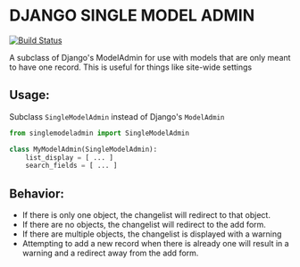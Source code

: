 DJANGO SINGLE MODEL ADMIN
===

[![Build Status](http://img.shields.io/travis/AMeng/django-single-model-admin.svg)][travis]

[travis]: http://travis-ci.org/AMeng/django-single-model-admin

A subclass of Django's ModelAdmin for use with models that are only meant to have one record. This is useful for things like site-wide settings

Usage:
---

Subclass `SingleModelAdmin` instead of Django's `ModelAdmin`

```python
from singlemodeladmin import SingleModelAdmin

class MyModelAdmin(SingleModelAdmin):
    list_display = [ ... ]
    search_fields = [ ... ]
```

Behavior:
---

- If there is only one object, the changelist will redirect to that object.
- If there are no objects, the changelist will redirect to the add form.
- If there are multiple objects, the changelist is displayed with a warning
- Attempting to add a new record when there is already one will result in a warning and a redirect away from the add form.
